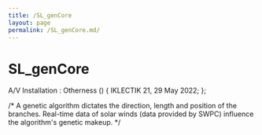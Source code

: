 ```yaml
---
title: /SL_genCore
layout: page
permalink: /SL_genCore.md/
---
```


# SL_genCore

A/V Installation : Otherness () {
  IKLECTIK 21, 29 May 2022;
};

/*
A genetic algorithm dictates the direction, length and position of the branches. Real-time data of solar winds (data provided by SWPC) influence the algorithm's genetic makeup.
*/ 
